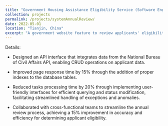 ```yaml
---
title: "Government Housing Assistance Eligibility Service (Software Engineering)"
collection: projects
permalink: /projects/systemAnnualReview/
date: 2022-05-01
location: "Tianjin, China"
excerpt: "A government website feature to review applicants' eligibility for public housing"
---
```


Details:
* Designed an API interface that integrates data from the National Bureau of Civil Affairs API, enabling CRUD operations on applicant data.

* Improved page response time by 15% through the addition of proper indexes to the database tables.

* Reduced tasks processing time by 20% through implementing user-friendly interfaces for efficient querying and status modification, facilitating streamlined handling of exceptions and anomalies.

* Collaborated with cross-functional teams to streamline the annual review process, achieving a 15% improvement in accuracy and efficiency for determining applicant eligibility.

